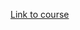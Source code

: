 <a href="https://www.youtube.com/watch?v=yP5DKzriqXA&list=PL1abOvmbylo2Rf9BrDyM8F5YKxrMjdadV&index=1">Link to course</a>
